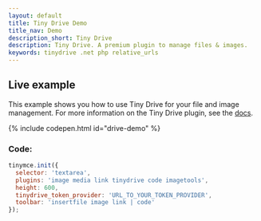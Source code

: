 ```yaml
---
layout: default
title: Tiny Drive Demo
title_nav: Demo
description_short: Tiny Drive
description: Tiny Drive. A premium plugin to manage files & images.
keywords: tinydrive .net php relative_urls
---
```


## Live example

This example shows you how to use Tiny Drive for your file and image management. For more information on the Tiny Drive plugin, see the [docs]({{site.baseurl}}/plugins/drive/).

{% include codepen.html id="drive-demo" %}

### Code:

```js
tinymce.init({
  selector: 'textarea',
  plugins: 'image media link tinydrive code imagetools',
  height: 600,
  tinydrive_token_provider: 'URL_TO_YOUR_TOKEN_PROVIDER',
  toolbar: 'insertfile image link | code'
});
```